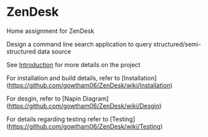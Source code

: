 # ZenDesk
Home assignment for ZenDesk

Design a command line search application to query structured/semi-structured data source

See [Introduction](https://github.com/gowtham06/ZenDesk/wiki/Introduction) for more details on the project

For installation and build details, refer to [Installation] (https://github.com/gowtham06/ZenDesk/wiki/Installation)

For desgin, refer to [Napin Diagram] (https://github.com/gowtham06/ZenDesk/wiki/Desgin)

For details regarding testing refer to [Testing] (https://github.com/gowtham06/ZenDesk/wiki/Testing)
